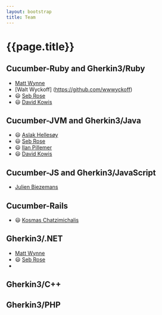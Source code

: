 ```yaml
---
layout: bootstrap
title: Team
---
```

# {{page.title}}

## Cucumber-Ruby and Gherkin3/Ruby
* [Matt Wynne](https://github.com/mattwynne)
* [Walt Wyckoff] (https://github.com/wwwyckoff)
* 😃 [Seb Rose](https://github.com/sebrose) 
* 😃 [David Kowis](https://github.com/dkowis)

## Cucumber-JVM and Gherkin3/Java
* 😃 [Aslak Hellesøy](https://github.com/aslakhellesoy)
* 😃 [Seb Rose](https://github.com/sebrose)
* 😃 [Ilan Pillemer](https://github.com/ilanpillemer)
* 😃 [David Kowis](https://github.com/dkowis)

## Cucumber-JS and Gherkin3/JavaScript
* [Julien Biezemans](https://github.com/jbpros)

## Cucumber-Rails
* 😃 [Kosmas Chatzimichalis](https://github.com/Kosmas)

## Gherkin3/.NET
* [Matt Wynne](https://github.com/mattwynne)
* 😃 [Seb Rose](https://github.com/sebrose) 
* 
## Gherkin3/C++

## Gherkin3/PHP
